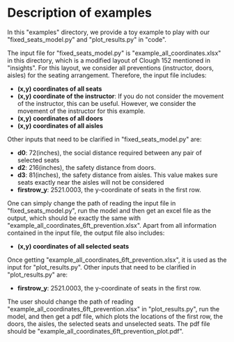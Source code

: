 # Description of examples
In this "examples" directory, we provide a toy example to play with our "fixed_seats_model.py" and "plot_results.py" in "code".

The input file for "fixed_seats_model.py" is "example_all_coordinates.xlsx" in this directory, which is a modified layout of Clough 152 mentioned in "insights". For this layout, we consider all preventions (instructor, doors, aisles) for the seating arrangement. Therefore, the input file includes:
* **(x,y) coordinates of all seats**
* **(x,y) coordinate of the instructor**: If you do not consider the movement of the instructor, this can be useful. However, we consider the movement of the instructor for this example.
* **(x,y) coordinates of all doors**
* **(x,y) coordinates of all aisles**

Other inputs that need to be clarified in "fixed_seats_model.py" are:
* **d0**: 72(inches), the social distance required between any pair of selected seats
* **d2**: 216(inches), the safety distance from doors.
* **d3**: 81(inches), the safety distance from aisles. This value makes sure seats exactly near the aisles will not be considered
* **firstrow_y**: 2521.0003, the y-coordinate of seats in the first row.

One can simply change the path of reading the input file in "fixed_seats_model.py", run the model and then get an excel file as the output, which should be exactly the same with "example_all_coordinates_6ft_prevention.xlsx". Apart from all information contained in the input file, the output file also includes:
* **(x,y) coordinates of all selected seats**

Once getting "example_all_coordinates_6ft_prevention.xlsx", it is used as the input for "plot_results.py". Other inputs that need to be clarified in "plot_results.py" are:
* **firstrow_y**: 2521.0003, the y-coordinate of seats in the first row.

The user should change the path of reading "example_all_coordinates_6ft_prevention.xlsx" in "plot_results.py", run the model, and then get a pdf file, which plots the locations of the first row, the doors, the aisles, the selected seats and unselected seats. The pdf file should be "example_all_coordinates_6ft_prevention_plot.pdf".
